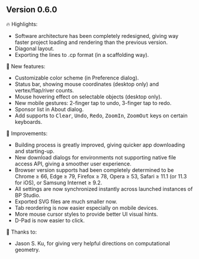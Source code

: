 
## Version 0.6.0

🔥 Highlights:
- Software architecture has been completely redesigned, giving way faster project loading and rendering than the previous version.
- Diagonal layout.
- Exporting the lines to .cp format (in a scaffolding way).

🚀 New features:
- Customizable color scheme (in Preference dialog).
- Status bar, showing mouse coordinates (desktop only) and vertex/flap/river counts.
- Mouse hovering effect on selectable objects (desktop only).
- New mobile gestures: 2-finger tap to undo, 3-finger tap to redo.
- Sponsor list in About dialog.
- Add supports to <kbd>Clear</kbd>, <kbd>Undo</kbd>, <kbd>Redo</kbd>, <kbd>ZoomIn</kbd>, <kbd>ZoomOut</kbd> keys on certain keyboards.

💪 Improvements:
- Building process is greatly improved, giving quicker app downloading and starting-up.
- New download dialogs for environments not supporting native file access API, giving a smoother user experience.
- Browser version supports had been completely determined to be Chrome &ge; 66, Edge &ge; 79, Firefox &ge; 78, Opera &ge; 53, Safari &ge; 11.1 (or 11.3 for iOS), or Samsung Internet &ge; 9.2.
- All settings are now synchronized instantly across launched instances of BP Studio.
- Exported SVG files are much smaller now.
- Tab reordering is now easier especially on mobile devices.
- More mouse cursor styles to provide better UI visual hints.
- D-Pad is now easier to click.

🙏 Thanks to:
- Jason S. Ku, for giving very helpful directions on computational geometry.
